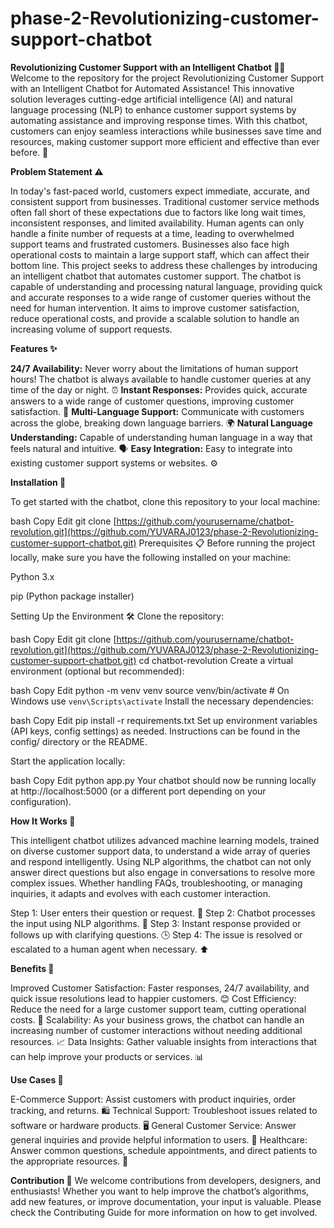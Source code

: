 # phase-2-Revolutionizing-customer-support-chatbot
****Revolutionizing Customer Support with an Intelligent Chatbot 🤖💬****
Welcome to the repository for the project Revolutionizing Customer Support with an Intelligent Chatbot for Automated Assistance! This innovative solution leverages cutting-edge artificial intelligence (AI) and natural language processing (NLP) to enhance customer support systems by automating assistance and improving response times. With this chatbot, customers can enjoy seamless interactions while businesses save time and resources, making customer support more efficient and effective than ever before. 🌟

**Problem Statement ⚠️**

In today's fast-paced world, customers expect immediate, accurate, and consistent support from businesses. Traditional customer service methods often fall short of these expectations due to factors like long wait times, inconsistent responses, and limited availability. Human agents can only handle a finite number of requests at a time, leading to overwhelmed support teams and frustrated customers. Businesses also face high operational costs to maintain a large support staff, which can affect their bottom line.
This project seeks to address these challenges by introducing an intelligent chatbot that automates customer support. The chatbot is capable of understanding and processing natural language, providing quick and accurate responses to a wide range of customer queries without the need for human intervention. It aims to improve customer satisfaction, reduce operational costs, and provide a scalable solution to handle an increasing volume of support requests.

**Features ✨**

**24/7 Availability:** Never worry about the limitations of human support hours! The chatbot is always available to handle customer queries at any time of the day or night. ⏰
**Instant Responses:** Provides quick, accurate answers to a wide range of customer questions, improving customer satisfaction. 💨
**Multi-Language Support:** Communicate with customers across the globe, breaking down language barriers. 🌍
**Natural Language Understanding:** Capable of understanding human language in a way that feels natural and intuitive. 🗣️
**Easy Integration:** Easy to integrate into existing customer support systems or websites. ⚙️

**Installation 🔧**

To get started with the chatbot, clone this repository to your local machine:

bash
Copy
Edit
git clone [https://github.com/yourusername/chatbot-revolution.git](https://github.com/YUVARAJ0123/phase-2-Revolutionizing-customer-support-chatbot.git)
Prerequisites 📋
Before running the project locally, make sure you have the following installed on your machine:

Python 3.x

pip (Python package installer)

Setting Up the Environment 🛠️
Clone the repository:

bash
Copy
Edit
git clone [https://github.com/yourusername/chatbot-revolution.git](https://github.com/YUVARAJ0123/phase-2-Revolutionizing-customer-support-chatbot.git)
cd chatbot-revolution
Create a virtual environment (optional but recommended):

bash
Copy
Edit
python -m venv venv
source venv/bin/activate  # On Windows use `venv\Scripts\activate`
Install the necessary dependencies:

bash
Copy
Edit
pip install -r requirements.txt
Set up environment variables (API keys, config settings) as needed. Instructions can be found in the config/ directory or the README.

Start the application locally:

bash
Copy
Edit
python app.py
Your chatbot should now be running locally at http://localhost:5000 (or a different port depending on your configuration).

**How It Works 🧠**

This intelligent chatbot utilizes advanced machine learning models, trained on diverse customer support data, to understand a wide array of queries and respond intelligently. Using NLP algorithms, the chatbot can not only answer direct questions but also engage in conversations to resolve more complex issues. Whether handling FAQs, troubleshooting, or managing inquiries, it adapts and evolves with each customer interaction.

Step 1: User enters their question or request. 💬
Step 2: Chatbot processes the input using NLP algorithms. 🤖
Step 3: Instant response provided or follows up with clarifying questions. 🕒
Step 4: The issue is resolved or escalated to a human agent when necessary. ⬆️

**Benefits 🌱**

Improved Customer Satisfaction: Faster responses, 24/7 availability, and quick issue resolutions lead to happier customers. 😊
Cost Efficiency: Reduce the need for a large customer support team, cutting operational costs. 💸
Scalability: As your business grows, the chatbot can handle an increasing number of customer interactions without needing additional resources. 📈
Data Insights: Gather valuable insights from interactions that can help improve your products or services. 📊

**Use Cases 📌**

E-Commerce Support: Assist customers with product inquiries, order tracking, and returns. 🛍️
Technical Support: Troubleshoot issues related to software or hardware products. 🖥️
General Customer Service: Answer general inquiries and provide helpful information to users. 💼
Healthcare: Answer common questions, schedule appointments, and direct patients to the appropriate resources. 🏥

**Contribution 🤝**
We welcome contributions from developers, designers, and enthusiasts! Whether you want to help improve the chatbot’s algorithms, add new features, or improve documentation, your input is valuable. Please check the Contributing Guide for more information on how to get involved.
